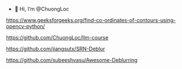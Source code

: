 - 👋 Hi, I’m @ChuongLoc

https://www.geeksforgeeks.org/find-co-ordinates-of-contours-using-opencv-python/

https://github.com/ChuongLoc/llm-course

https://github.com/jiangsutx/SRN-Deblur

https://github.com/subeeshvasu/Awesome-Deblurring
